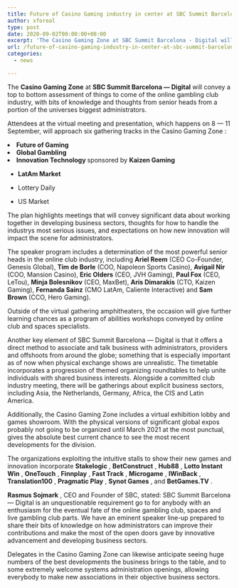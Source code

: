 ```yaml
---
title: Future of Casino Gaming industry in center at SBC Summit Barcelona — Digital
author: xforeal 
type: post
date: 2020-09-02T00:00:00+00:00
excerpt: 'The Casino Gaming Zone at SBC Summit Barcelona - Digital will convey a top to bottom assessment of things to come of the online gambling club industry, with bits of knowledge and thoughts from senior heads from a portion of the universes biggest operators '
url: /future-of-casino-gaming-industry-in-center-at-sbc-summit-barcelona-digital/
categories:
  - news

---
```

<span style="font-weight: 400;">The </span>**Casino Gaming Zone**  <span style="font-weight: 400;">at </span>**SBC Summit Barcelona &#8212; Digital**  <span style="font-weight: 400;">will convey a top to bottom assessment of things to come of the online gambling club industry, with bits of knowledge and thoughts from senior heads from a portion of the universes biggest administrators. </span>

<span style="font-weight: 400;">Attendees at the virtual meeting and presentation, which happens on 8 &#8212; 11 September, will approach six gathering tracks in the </span><span style="font-weight: 400;">Casino Gaming Zone </span><span style="font-weight: 400;">: </span>

<li style="font-weight: 400;">
  <strong>Future of Gaming </strong>
</li>
<li style="font-weight: 400;">
  <strong>Global Gambling </strong>
</li>
<li style="font-weight: 400;">
  <strong>Innovation Technology </strong><span style="font-weight: 400;">sponsored by </span><strong>Kaizen Gaming </strong>
</li>

  * **LatAm Market** 

  * Lottery Daily 

  * US Market 

<span style="font-weight: 400;">The plan highlights meetings that will convey significant data about working together in developing business sectors, thoughts for how to handle the industrys most serious issues, and expectations on how new innovation will impact the scene for administrators. </span>

<span style="font-weight: 400;">The speaker program includes a determination of the most powerful senior heads in the online club industry, including </span>**Ariel Reem**  <span style="font-weight: 400;">(CEO Co-Founder, Genesis Global), </span>**Tim de Borle**  <span style="font-weight: 400;">(COO, Napoleon Sports Casino), </span>**Avigail Nir**  <span style="font-weight: 400;">(COO, Mansion Casino), </span>**Eric Olders** <span style="font-weight: 400;">(CEO, JVH Gaming), </span>**Paul Fox**  <span style="font-weight: 400;">(CEO, LeTou), </span>**Minja Bolesnikov**  <span style="font-weight: 400;">(CEO, MaxBet), </span>**Aris Dimarakis**  <span style="font-weight: 400;">(CTO, Kaizen Gaming), </span>**Fernanda Sainz**  <span style="font-weight: 400;">(CMO LatAm, Caliente Interactive) and </span>**Sam Brown**  <span style="font-weight: 400;">(CCO, Hero Gaming). </span>

<span style="font-weight: 400;">Outside of the virtual gathering amphitheaters, the occasion will give further learning chances as a program of abilities workshops conveyed by online club and spaces specialists. </span>

<span style="font-weight: 400;">Another key element of SBC Summit Barcelona &#8212; Digital is that it offers a direct method to associate and talk business with administrators, providers and offshoots from around the globe; something that is especially important as of now when physical exchange shows are unrealistic. The timetable incorporates a progression of themed organizing roundtables to help unite individuals with shared business interests. Alongside a committed club industry meeting, there will be gatherings about explicit business sectors, including Asia, the Netherlands, Germany, Africa, the CIS and Latin America. </span>

<span style="font-weight: 400;">Additionally, the Casino Gaming Zone includes a virtual exhibition lobby and games showroom. With the physical versions of significant global expos probably not going to be organized until March 2021 at the most punctual, gives the absolute best current chance to see the most recent developments for the division. </span>

<span style="font-weight: 400;">The organizations exploiting the intuitive stalls to show their new games and innovation incorporate </span>**Stakelogic** <span style="font-weight: 400;">, </span>**BetConstruct** <span style="font-weight: 400;">, </span>**Hub88** <span style="font-weight: 400;">, </span>**Lotto Instant Win** <span style="font-weight: 400;">, </span>**OneTouch** <span style="font-weight: 400;">, </span>**Finnplay** <span style="font-weight: 400;">, </span>**Fast Track** <span style="font-weight: 400;">, </span>**Microgame** <span style="font-weight: 400;">, </span>**IWinBack** <span style="font-weight: 400;">, </span>**Translation100** <span style="font-weight: 400;">, </span>**Pragmatic Play** <span style="font-weight: 400;">, </span>**Synot Games** <span style="font-weight: 400;">, and </span>**BetGames.TV** <span style="font-weight: 400;">. </span>

**Rasmus Sojmark** <span style="font-weight: 400;">, CEO and Founder of SBC, stated: SBC Summit Barcelona &#8212; Digital is an unquestionable requirement go to for anybody with an enthusiasm for the eventual fate of the online gambling club, spaces and live gambling club parts. We have an eminent speaker line-up prepared to share their bits of knowledge on how administrators can improve their contributions and make the most of the open doors gave by innovative advancement and developing business sectors. </span>

<span style="font-weight: 400;">Delegates in the Casino Gaming Zone can likewise anticipate seeing huge numbers of the best developments the business brings to the table, and to some extremely welcome systems administration openings, allowing everybody to make new associations in their objective business sectors. </span>